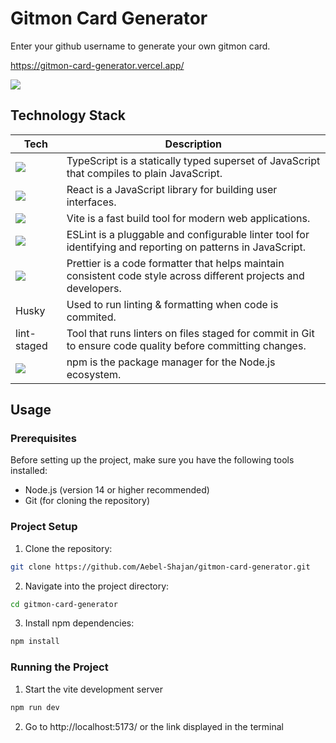 # Gitmon Card Generator

Enter your github username to generate your own gitmon card.

https://gitmon-card-generator.vercel.app/

[![][thumbnail]](https://gitmon-card-generator.vercel.app/)

## Technology Stack

Tech | Description
-|-
![][typescript] | TypeScript is a statically typed superset of JavaScript that compiles to plain JavaScript.
![][react] | React is a JavaScript library for building user interfaces.
![][vite] | Vite is a fast build tool for modern web applications.
![][eslint] | ESLint is a pluggable and configurable linter tool for identifying and reporting on patterns in JavaScript.
![][prettier] | Prettier is a code formatter that helps maintain consistent code style across different projects and developers.
Husky	| Used to run linting & formatting when code is commited.
lint-staged	| Tool that runs linters on files staged for commit in Git to ensure code quality before committing changes.
![][npm] | npm is the package manager for the Node.js ecosystem.

## Usage
### Prerequisites
Before setting up the project, make sure you have the following tools installed:
* Node.js (version 14 or higher recommended)
* Git (for cloning the repository)

### Project Setup
1. Clone the repository:
```bash
git clone https://github.com/Aebel-Shajan/gitmon-card-generator.git
```
2. Navigate into the project directory:
```bash
cd gitmon-card-generator
```
3. Install npm dependencies:
```bash
npm install
```
### Running the Project
1. Start the vite development server
```bash
npm run dev
```
2. Go to http://localhost:5173/ or the link displayed in the terminal


[typescript]: https://img.shields.io/badge/TypeScript-3178C6?logo=typescript&logoColor=fff&style=for-the-badge
[react]: https://img.shields.io/badge/React-61DAFB?logo=react&logoColor=000&style=for-the-badge
[vite]: https://img.shields.io/badge/Vite-646CFF?logo=vite&logoColor=fff&style=for-the-badge
[eslint]: https://img.shields.io/badge/ESLint-4B32C3?logo=eslint&logoColor=fff&style=for-the-badge
[prettier]: https://img.shields.io/badge/Prettier-F7B93E?logo=prettier&logoColor=fff&style=for-the-badge
[npm]: https://img.shields.io/badge/npm-CB3837?logo=npm&logoColor=fff&style=for-the-badge

[thumbnail]: https://raw.githubusercontent.com/Aebel-Shajan/gitmon-card-generator/main/thumbnail.png
